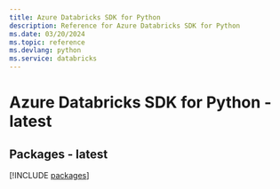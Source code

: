```yaml
---
title: Azure Databricks SDK for Python
description: Reference for Azure Databricks SDK for Python
ms.date: 03/20/2024
ms.topic: reference
ms.devlang: python
ms.service: databricks
---
```

# Azure Databricks SDK for Python - latest
## Packages - latest
[!INCLUDE [packages](databricks-index.md)]